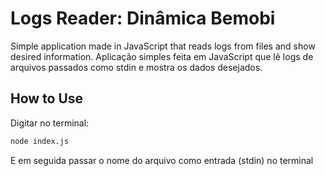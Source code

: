 # Logs Reader: Dinâmica Bemobi
Simple application made in JavaScript that reads logs from files and show desired information.
Aplicação simples feita em JavaScript que lê logs de arquivos passados como stdin e mostra os dados desejados.

## How to Use
Digitar no terminal:
```bash
node index.js 
```
E em seguida passar o nome do arquivo como entrada (stdin) no terminal